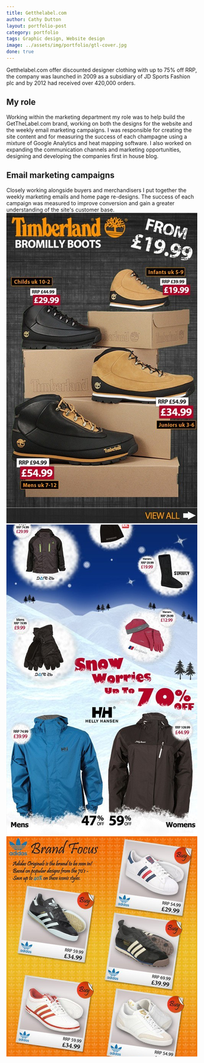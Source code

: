 ```yaml
---
title: Getthelabel.com
author: Cathy Dutton
layout: portfolio-post
category: portfolio
tags: Graphic design, Website design
image: ../assets/img/portfolio/gtl-cover.jpg
done: true
---
```


<p class="highlight-quote">Getthelabel.com offer discounted designer clothing with up to 75% off RRP, the company was launched in 2009 as a subsidiary of JD Sports Fashion plc and by 2012 had received over 420,000 orders.</p>

<h2 class="heading">My role</h2>
 Working within the marketing department my role was to help build the GetTheLabel.com brand, working on both the designs for the website and the weekly email marketing campaigns. I was responsible for creating the site content and for measuring the success of each champagne using a mixture of Google Analytics and heat mapping software. 
 I also worked on expanding the communication channels and marketing opportunities, designing and developing the companies first in house blog.


<h2 class="heading">Email marketing campaigns</h2>
Closely working alongside buyers and merchandisers I put together the weekly marketing emails and home page re-designs. The success of each campaign was measured to improve conversion and gain a greater understanding of the site's customer base. 




<section class="portfolio-images">
<div class="portfolio-piece-wrapper">
    <div class="portfolio-piece">
        <img src="../assets/img/portfolio/get-the-label/gtl-one.jpg" class="portfolio-piece__img"  alt="Email marketing footwear">
    </div>
</div>
<div class="portfolio-piece-wrapper">
    <div class="portfolio-piece">
        <img src="../assets/img/portfolio/get-the-label/gtl-two.jpg" class="portfolio-piece__img"  alt="Email marketing winter">
    </div>
</div>
</section>


<section class="portfolio-images">
    <div class="portfolio-piece-wrapper">
        <div class="portfolio-piece">
            <img src="../assets/img/portfolio/get-the-label/gtl-three.jpg" class="portfolio-piece__img"  alt="mail marketing Adidas">
        </div>
    </div>
    <!--<div class="portfolio-piece-wrapper">
        <div class="portfolio-piece">
            <img src="../assets/img/portfolio/get-the-label/gtl-four.jpg" class="portfolio-piece__img"  alt="#">
        </div>
    </div>-->
</section>

